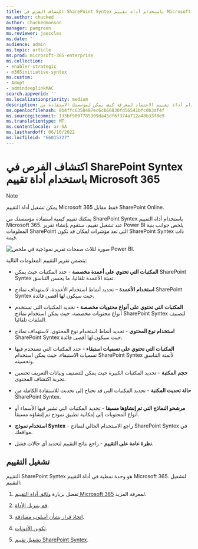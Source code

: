 ```yaml
---
title: اكتشاف الفرص في SharePoint Syntex باستخدام أداة تقييم Microsoft 365
ms.author: chucked
author: chuckedmonson
manager: pamgreen
ms.reviewer: jaeccles
ms.date: ''
audience: admin
ms.topic: article
ms.prod: microsoft-365-enterprise
ms.collection:
- enabler-strategic
- m365initiative-syntex
ms.custom:
- Adopt
- admindeeplinkMAC
search.appverid: ''
ms.localizationpriority: medium
description: تعرف على كيفية استخدام أداة تقييم الاعتماد لمعرفة كيف يمكن لمؤسستك الاستفادة من SharePoint Syntex.
ms.openlocfilehash: 8b4ffc6358487ec6cb66830fd56541bfc0b3df4f
ms.sourcegitcommit: 133bf9097785309da45df6f374a712a48b33f8e9
ms.translationtype: MT
ms.contentlocale: ar-SA
ms.lasthandoff: 06/10/2022
ms.locfileid: "66015727"
---
```

# <a name="discover-opportunities-in-sharepoint-syntex-by-using-the-microsoft-365-assessment-tool"></a>اكتشاف الفرص في SharePoint Syntex باستخدام أداة تقييم Microsoft 365

> [!NOTE]
> يمكن تشغيل أداة التقييم Microsoft 365 فقط مقابل SharePoint Online. 

يمكنك تقييم كيفية استفادة مؤسستك من SharePoint Syntex باستخدام أداة التقييم Microsoft 365. عند تشغيل تقييم، ستقوم بإنشاء تقرير Power BI يلخص جوانب بنية المعلومات SharePoint التي تعد مؤشرات لمكان قد تكون SharePoint Syntex ذات قيمة.

![صورة لثلاث صفحات تقرير نموذجية في ملخص Power BI.](../media/content-understanding/assessment-tool-reports.png)

يتضمن تقرير التقييم المعلومات التالية: 

- **المكتبات التي تحتوي على أعمدة مخصصة** - حدد المكتبات حيث يمكن SharePoint Syntex تعبئة الأعمدة تلقائيا، ما يحسن التناسق. 

- **استخدام الأعمدة** – تحديد أنماط استخدام الأعمدة، لاستهداف نماذج SharePoint Syntex حيث سيكون لها أقصى فائدة. 

- **المكتبات التي تحتوي على أنواع محتويات مخصصة** - تحديد المكتبات التي تستخدم أنواع محتويات مخصصة، حيث يمكن استخدام نماذج SharePoint Syntex لتصنيف الملفات تلقائيا. 

- **استخدام نوع المحتوى** - تحديد أنماط استخدام نوع المحتوى، لاستهداف نماذج SharePoint Syntex حيث سيكون لها أقصى فائدة. 

- **المكتبات التي تحتوي على تسميات استبقاء** - حدد المكتبات التي تستخدم فيها تسميات الاستبقاء، حيث يمكن استخدام SharePoint Syntex لأتمتة التناسق وتحسينه. 

- **حجم المكتبة** – تحديد المكتبات الكبيرة حيث يمكن للتصنيف وبيانات التعريف تحسين تجربة اكتشاف المحتوى. 

- **حالة تحديث المكتبة** - تحديد المكتبات التي قد تحتاج إلى تحديث للاستفادة الكاملة من SharePoint Syntex. 

- **مرشحو النماذج التي تم إنشاؤها مسبقا** - تحديد المكتبات التي تشير فيها الأسماء أو أنواع المحتويات إلى إمكانية تطبيق نموذج تم إنشاؤه مسبقا. 

- **استخدام نموذج Syntex** - راجع الاستخدام الحالي لنماذج SharePoint Syntex في مواقعك. 

- **نظرة عامة على التقييم** - راجع نتائج التقييم لتحديد أي حالات فشل. 

## <a name="run-the-assessment"></a>تشغيل التقييم

التقييم SharePoint Syntex هو وحدة نمطية في أداة التقييم Microsoft 365. لتشغيل التقييم: 

1. تفضل بزيارة [وثائق أداة التقييم Microsoft 365](https://pnp.github.io/pnpassessment/index.html) لمعرفة المزيد.

2. [قم بتنزيل الأداة](https://pnp.github.io/pnpassessment/using-the-assessment-tool/download.html). 

3. [اتخاذ قرار بشأن أسلوب مصادقة](https://pnp.github.io/pnpassessment/using-the-assessment-tool/setupauth.html).

4. [تكوين الأذونات](https://pnp.github.io/pnpassessment/sharepoint-syntex/requirements.html). 

5. [تشغيل تقييم SharePoint Syntex](https://pnp.github.io/pnpassessment/sharepoint-syntex/assess.html). 

